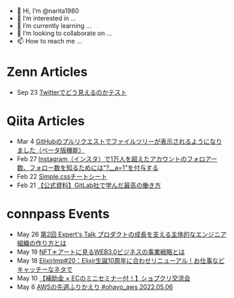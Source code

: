 - 👋 Hi, I’m @narita1980
- 👀 I’m interested in ...
- 🌱 I’m currently learning ...
- 💞️ I’m looking to collaborate on ...
- 📫 How to reach me ...

# Zenn Articles

<!-- profile updater begin: zenn -->
- Sep 23 [Twitterでどう見えるのかテスト](https://zenn.dev/narita1980/articles/cbb21f8d7f785752d6ac)
<!-- profile updater end: zenn -->

# Qiita Articles

<!-- profile updater begin: qiita -->
- Mar 4 [GitHubのプルリクエストでファイルツリーが表示されるようになりました（ベータ版機能）](https://qiita.com/narita1980/items/bee2c5232342a51e0415)
- Feb 27 [Instagram（インスタ）で1万人を超えたアカウントのフォロアー数、フォロー数を知るためには"?__a=1"を付与する](https://qiita.com/narita1980/items/630b7014fa893461b991)
- Feb 22 [Simple.cssチートシート](https://qiita.com/narita1980/items/fd2ccf0e91944aab9fd5)
- Feb 21 [【公式資料】GitLab社で学んだ最高の働き方](https://qiita.com/narita1980/items/d7d142c2bb6312cb9ad6)
<!-- profile updater end: qiita -->

# connpass Events

<!-- profile updater begin: connpass -->
- May 26 [第2回 Expert's Talk プロダクトの成長を支える主体的なエンジニア組織の作り方とは](https://libera.connpass.com/event/245444/)
- May 19 [NFT＊アートに見るWEB3.0ビジネスの事業戦略とは](https://spectrumevent.connpass.com/event/245671/)
- May 18 [ElixirImp#20：Elixir生誕10周年に合わせリニューアル！お仕事などキャッチーなネタで](https://fukuokaex.connpass.com/event/243791/)
- May 10 [【補助金 × ECのミニセミナー付！】ショプクリ交流会](https://shopify-meetup.connpass.com/event/246516/)
- May 6 [AWSの先週ふりかえり #ohayo_aws 2022.05.06](https://ohayo-aws.connpass.com/event/246598/)
<!-- profile updater end: connpass -->

<!---
narita1980/narita1980 is a ✨ special ✨ repository because its `README.md` (this file) appears on your GitHub profile.
You can click the Preview link to take a look at your changes.
--->
